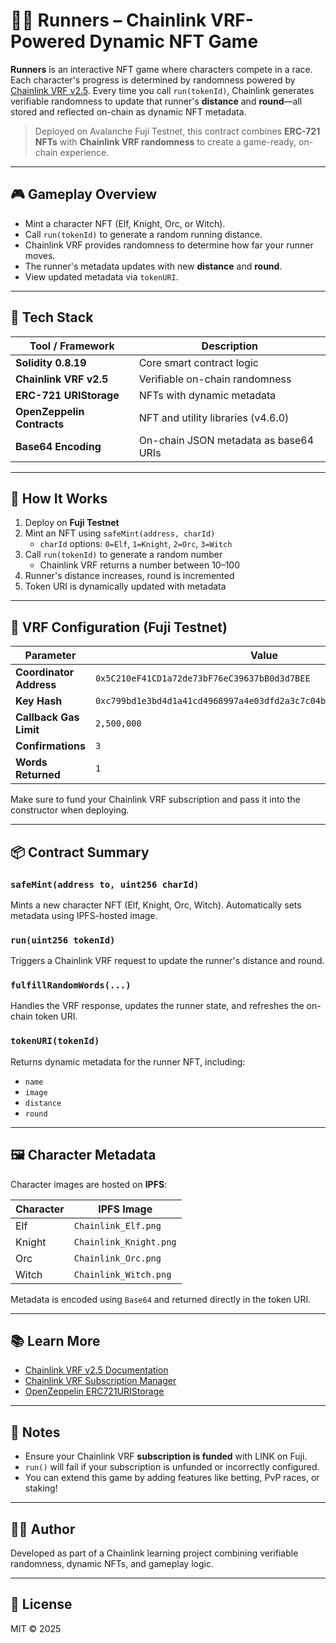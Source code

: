 # 🏃‍♂️ Runners – Chainlink VRF-Powered Dynamic NFT Game

**Runners** is an interactive NFT game where characters compete in a race. Each character's progress is determined by randomness powered by [Chainlink VRF v2.5](https://docs.chain.link/vrf/v2-5/introduction). Every time you call `run(tokenId)`, Chainlink generates verifiable randomness to update that runner's **distance** and **round**—all stored and reflected on-chain as dynamic NFT metadata.

> Deployed on Avalanche Fuji Testnet, this contract combines **ERC-721 NFTs** with **Chainlink VRF randomness** to create a game-ready, on-chain experience.

---

## 🎮 Gameplay Overview

- Mint a character NFT (Elf, Knight, Orc, or Witch).
- Call `run(tokenId)` to generate a random running distance.
- Chainlink VRF provides randomness to determine how far your runner moves.
- The runner's metadata updates with new **distance** and **round**.
- View updated metadata via `tokenURI`.

---

## 🧠 Tech Stack

| Tool / Framework          | Description                                           |
|---------------------------|-------------------------------------------------------|
| **Solidity 0.8.19**       | Core smart contract logic                             |
| **Chainlink VRF v2.5**    | Verifiable on-chain randomness                        |
| **ERC-721 URIStorage**    | NFTs with dynamic metadata                           |
| **OpenZeppelin Contracts**| NFT and utility libraries (v4.6.0)                    |
| **Base64 Encoding**       | On-chain JSON metadata as base64 URIs                 |

---

## 🧪 How It Works

1. Deploy on **Fuji Testnet**
2. Mint an NFT using `safeMint(address, charId)`
   - `charId` options: `0=Elf`, `1=Knight`, `2=Orc`, `3=Witch`
3. Call `run(tokenId)` to generate a random number
   - Chainlink VRF returns a number between 10–100
4. Runner's distance increases, round is incremented
5. Token URI is dynamically updated with metadata

---

## 🔗 VRF Configuration (Fuji Testnet)

| Parameter               | Value                                                                 |
|-------------------------|------------------------------------------------------------------------|
| **Coordinator Address** | `0x5C210eF41CD1a72de73bF76eC39637bB0d3d7BEE`                            |
| **Key Hash**            | `0xc799bd1e3bd4d1a41cd4968997a4e03dfd2a3c7c04b695881138580163f42887`  |
| **Callback Gas Limit**  | `2,500,000`                                                            |
| **Confirmations**       | `3`                                                                    |
| **Words Returned**      | `1`                                                                    |

Make sure to fund your Chainlink VRF subscription and pass it into the constructor when deploying.

---

## 📦 Contract Summary

### `safeMint(address to, uint256 charId)`
Mints a new character NFT (Elf, Knight, Orc, Witch). Automatically sets metadata using IPFS-hosted image.

### `run(uint256 tokenId)`
Triggers a Chainlink VRF request to update the runner's distance and round.

### `fulfillRandomWords(...)`
Handles the VRF response, updates the runner state, and refreshes the on-chain token URI.

### `tokenURI(tokenId)`
Returns dynamic metadata for the runner NFT, including:
- `name`
- `image`
- `distance`
- `round`

---

## 🖼 Character Metadata

Character images are hosted on **IPFS**:

| Character | IPFS Image |
|----------|-------------|
| Elf      | `Chainlink_Elf.png` |
| Knight   | `Chainlink_Knight.png` |
| Orc      | `Chainlink_Orc.png` |
| Witch    | `Chainlink_Witch.png` |

Metadata is encoded using `Base64` and returned directly in the token URI.

---

## 📚 Learn More

- [Chainlink VRF v2.5 Documentation](https://docs.chain.link/vrf/v2-5/introduction)
- [Chainlink VRF Subscription Manager](https://vrf.chain.link/)
- [OpenZeppelin ERC721URIStorage](https://docs.openzeppelin.com/contracts/4.x/api/token/erc721#ERC721URIStorage)

---

## 🧠 Notes

- Ensure your Chainlink VRF **subscription is funded** with LINK on Fuji.
- `run()` will fail if your subscription is unfunded or incorrectly configured.
- You can extend this game by adding features like betting, PvP races, or staking!

---

## 👨‍💻 Author

Developed as part of a Chainlink learning project combining verifiable randomness, dynamic NFTs, and gameplay logic.

---

## 📜 License

MIT © 2025
```
